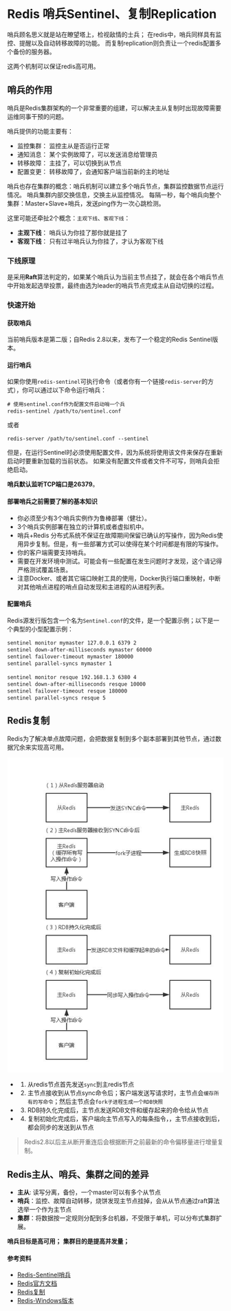 # Redis 哨兵Sentinel、复制Replication

哨兵顾名思义就是站在瞭望塔上，检视敌情的士兵；
在redis中，哨兵同样具有监控、提醒以及自动转移故障的功能。
而复制replication则负责让一个redis配置多个备份的服务器。

这两个机制可以保证redis高可用。

## 哨兵的作用

哨兵是Redis集群架构的一个非常重要的组建，可以解决主从复制时出现故障需要运维同事干预的问题。


哨兵提供的功能主要有：

- 监控集群： 监控主从是否运行正常
- 通知消息： 某个实例故障了，可以发送消息给管理员
- 转移故障： 主挂了，可以切换到从节点
- 配置变更： 转移故障了，会通知客户端当前新的主的地址



哨兵也存在集群的概念：哨兵机制可以建立多个哨兵节点，集群监控数据节点运行情况。
哨兵集群内部交换信息，交换主从监控情况。
每隔一秒，每个哨兵向整个集群：Master+Slave+哨兵，发送ping作为一次心跳检测。


这里可能还牵扯2个概念：```主观下线```、```客观下线```：
- **主观下线**： 哨兵认为你挂了那你就是挂了
- **客观下线**： 只有过半哨兵认为你挂了，才认为客观下线


### 下线原理

是采用**Raft**算法判定的，如果某个哨兵认为当前主节点挂了，就会在各个哨兵节点中开始发起选举投票，最终由选为leader的哨兵节点完成主从自动切换的过程。


### 快速开始

#### 获取哨兵

当前哨兵版本是第二版；自Redis 2.8以来，发布了一个稳定的Redis Sentinel版本。

#### 运行哨兵

如果你使用```redis-sentinel```可执行命令（或者你有一个链接```redis-server```的方式），你可以通过以下命令运行哨兵：

```
# 使用sentinel.conf作为配置文件启动哨一个兵
redis-sentinel /path/to/sentinel.conf
```

或者 

```
redis-server /path/to/sentinel.conf --sentinel
```

但是，在运行Sentinel时必须使用配置文件，因为系统将使用该文件来保存在重新启动时要重新加载的当前状态。
如果没有配置文件或者文件不可写，则哨兵会拒绝启动。

**哨兵默认监听TCP端口是26379**。

#### 部署哨兵之前需要了解的基本知识

- 你必须至少有3个哨兵实例作为鲁棒部署（健壮）。
- 3个哨兵实例部署在独立的计算机或者虚拟机中。
- 哨兵+Redis 分布式系统不保证在故障期间保留已确认的写操作，因为Redis使用异步复制。但是，有一些部署方式可以使得在某个时间都是有限的写操作。
- 你的客户端需要支持哨兵。
- 需要在开发环境中测试。可能会有一些配置在发生问题时才发现，这个请记得严格测试覆盖场景。
- 注意Docker、或者其它端口映射工具的使用，Docker执行端口重映射，中断对其他哨点进程的哨点自动发现和主进程的从进程列表。

#### 配置哨兵

Redis源发行版包含一个名为```Sentinel.conf```的文件，是一个配置示例；以下是一个典型的小型配置示例：

```
sentinel monitor mymaster 127.0.0.1 6379 2
sentinel down-after-milliseconds mymaster 60000
sentinel failover-timeout mymaster 180000
sentinel parallel-syncs mymaster 1

sentinel monitor resque 192.168.1.3 6380 4
sentinel down-after-milliseconds resque 10000
sentinel failover-timeout resque 180000
sentinel parallel-syncs resque 5
 ```

## Redis复制

Redis为了解决单点故障问题，会把数据复制到多个副本部署到其他节点，通过数据冗余来实现高可用。


![](pictures/1.jpg)

- 1. 从redis节点首先发送```sync```到主redis节点
- 2. 主节点接收到从节点sync命令后；客户端发送写请求时，主节点会```缓存所有的写命令```；然后主节点会```fork子进程生成一个RDB快照```
- 3. RDB持久化完成后，主节点发送RDB文件和缓存起来的命令给从节点
- 4. 复制初始化完成后，客户端向主节点写入的每条指令，，主节点接收到后，都会同步的发送到从节点

>Redis2.8以后主从断开重连后会根据断开之前最新的命令偏移量进行增量复制。




## Redis主从、哨兵、集群之间的差异

- **主从**: 读写分离，备份，一个master可以有多个从节点
- **哨兵**：监控、故障自动转移，烧饼发现主节点挂掉，会从从节点通过raft算法选举一个作为主节点
- **集群**：将数据按一定规则分配到多台机器，不受限于单机，可以分布式集群扩展。

**哨兵目标是高可用；**
**集群目的是提高并发量；**


  


#### 参考资料

- [Redis-Sentinel哨兵](https://redis.io/topics/sentinel)
- [Redis官方文档](https://redis.io/documentation)
- [Redis复制](https://redis.io/topics/replication)
- [Redis-Windows版本](https://github.com/microsoftarchive/redis/releases)